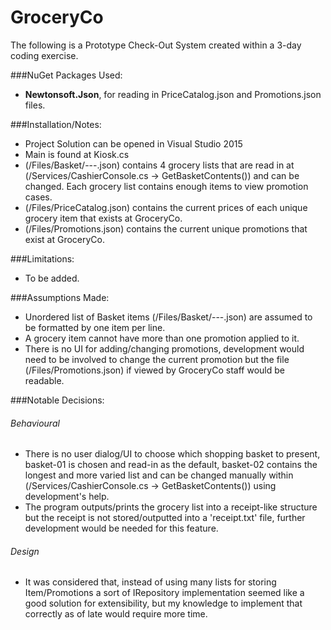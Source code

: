 # GroceryCo
The following is a Prototype Check-Out System created within a 3-day coding exercise.

###NuGet Packages Used:
- **Newtonsoft.Json**, for reading in PriceCatalog.json and Promotions.json files.

###Installation/Notes:
- Project Solution can be opened in Visual Studio 2015
- Main is found at Kiosk.cs
- (/Files/Basket/---.json) contains 4 grocery lists that are read in at (/Services/CashierConsole.cs -> GetBasketContents()) and can be changed. Each grocery list contains enough items to view promotion cases.
- (/Files/PriceCatalog.json) contains the current prices of each unique grocery item that exists at GroceryCo.
- (/Files/Promotions.json) contains the current unique promotions that exist at GroceryCo.

###Limitations:
- To be added.

###Assumptions Made:
- Unordered list of Basket items (/Files/Basket/---.json) are assumed to be formatted by one item per line.
- A grocery item cannot have more than one promotion applied to it.
- There is no UI for adding/changing promotions, development would need to be involved to change the current promotion but the file (/Files/Promotions.json) if viewed by GroceryCo staff would be readable.

###Notable Decisions:
###### Behavioural
- There is no user dialog/UI to choose which shopping basket to present, basket-01 is chosen and read-in as the default, basket-02 contains the longest and more varied list and can be changed manually within (/Services/CashierConsole.cs -> GetBasketContents()) using development's help.
- The program outputs/prints the grocery list into a receipt-like structure but the receipt is not stored/outputted into a 'receipt.txt' file, further development would be needed for this feature.

###### Design
- It was considered that, instead of using many lists for storing Item/Promotions a sort of IRepository implementation seemed like a good solution for extensibility, but my knowledge to implement that correctly as of late would require more time.
